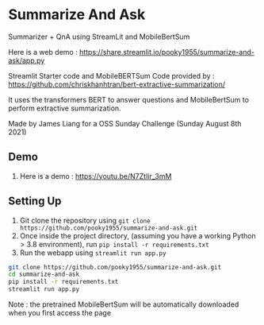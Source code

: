# Summarize And Ask
Summarizer + QnA using StreamLit and MobileBertSum

Here is a web demo : https://share.streamlit.io/pooky1955/summarize-and-ask/app.py

Streamlit Starter code and MobileBERTSum Code provided by : https://github.com/chriskhanhtran/bert-extractive-summarization/

It uses the transformers BERT to answer questions and MobileBertSum to perform extractive summarization.

Made by James Liang for a OSS Sunday Challenge (Sunday August 8th 2021)

## Demo
1. Here is a demo : https://youtu.be/N7ZtIir_3mM

## Setting Up
1. Git clone the repository using `git clone https://github.com/pooky1955/summarize-and-ask.git`
2. Once inside the project directory, (assuming you have a working Python > 3.8 environment), run `pip install -r requirements.txt`
3. Run the webapp using `streamlit run app.py`

```sh
git clone https://github.com/pooky1955/summarize-and-ask.git
cd summarize-and-ask
pip install -r requirements.txt
streamlit run app.py
```

Note : the pretrained MobileBertSum will be automatically downloaded when you first access the page
